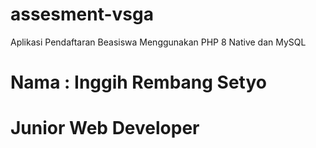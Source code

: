 # assesment-vsga
Aplikasi Pendaftaran Beasiswa Menggunakan PHP 8 Native dan MySQL

# Nama  : Inggih Rembang Setyo
# Junior Web Developer
